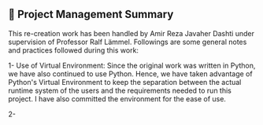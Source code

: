 ## 📝 Project Management Summary

This re-creation work has been handled by Amir Reza Javaher Dashti
under supervision of Professor Ralf Lämmel. 
Followings are some general notes and practices followed during this work:

1- Use of Virtual Environment: Since the original work was written in Python,
we have also continued to use Python. Hence, we have taken advantage of Python's Virtual Environment to keep
the separation between the actual runtime system of the users and the requirements needed to run this project.
I have also committed the environment for the ease of use.

2-